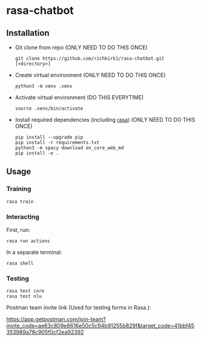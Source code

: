 # rasa-chatbot

## Installation

- Git clone from repo (ONLY NEED TO DO THIS ONCE)

    ```{bash}
    git clone https://github.com/richkirk1/rasa-chatbot.git [<directory>]
    ```

- Create virtual environment (ONLY NEED TO DO THIS ONCE)

    ```{bash}
    python3 -m venv .venv
    ```

- Activate virtual environment (DO THIS EVERYTIME)

    ```{bash}
    source .venv/bin/activate
    ```

- Install required dependencies (including [rasa](https://rasa.com/docs/rasa/installation/installing-rasa-open-source/)) (ONLY NEED TO DO THIS ONCE)

    ```{bash}
    pip install --upgrade pip
    pip install -r requirements.txt
    python3 -m spacy download en_core_web_md
    pip install -e .
    ```

## Usage

### Training

```{bash}
rasa train
```

### Interacting
First, run:
```{bash}
rasa run actions
```

In a separate terminal:
```{bash}
rasa shell
```



### Testing

```{bash}
rasa test core
rasa test nlu
```
Postman team invite link (Used for testing forms in Rasa.):

https://app.getpostman.com/join-team?invite_code=ae63c809e8616e50c5c94b91255b829f&target_code=41bbf45353989a78c905f0cf2ea92392
